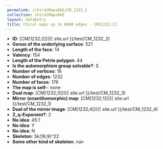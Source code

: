 ```yaml
--- 
 permalink: /chiralMaps6kE/CM_1232_2 
 collection: chiralMaps6kE
 layout: dataEntry
 title: Chiral maps up to 6000 edges - CM[1232;2]
---
```


- **ID**: [CM[1232;2]]({{ site.url }}/test/CM_1232_2)
- **Genus of the underlying surface**: 521
- **Length of the face**: 14
- **Valency**: 154
- **Length of the Petrie polygon**: 44
- **Is the automorphism group solvable?**: S
- **Number of vertices**: 16
- **Number of edges**: 1232
- **Number of faces**: 176
- **The map is self-**: none
- **Dual map**: [CM[1232;3]]({{ site.url }}/test/CM_1232_3)
- **Mirror (enantihomorphic) map**: [CM[1232;1]]({{ site.url }}/test/CM_1232_1)
- **Dual of the mirror image**: [CM[1232;4]]({{ site.url }}/test/CM_1232_4)
- **Z_q-Exponent?**: 2
- **No idea**:  45:1
- **No idea**: Y
- **No idea**: N
- **Skeleton**: Sk(16;9)^22
- **Some other kind of skeleton**: nan
